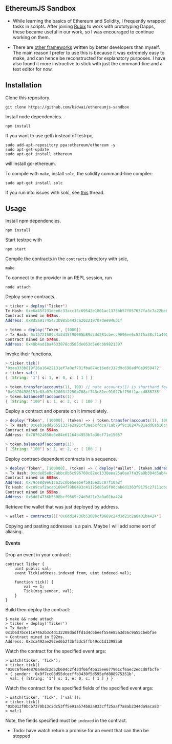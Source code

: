 ## EthereumJS Sandbox

* While learning the basics of Ethereum and Solidity, I frequently wrapped tasks in scripts. After joining [Rubix](https://rubixbydeloitte.com) to work with prototyping Dapps, these became useful in our work, so I was encouraged to continue working on them.


* There are [other frameworks](http://ethereum.stackexchange.com/questions/607/how-to-unit-test-smart-contracts)
written by better developers than myself. The main reason I prefer to use this is because it was extremely easy to make, and can hence be reconstructed for explanatory purposes. I have also found it more instructive to stick with just the command-line and a text editor for now.


## Installation

Clone this repository.

```
git clone https://github.com/kidwai/ethereumjs-sandbox
```

Install node dependencies.

```
npm install
```

If you want to use geth instead of testrpc,


```
sudo add-apt-repository ppa:ethereum/ethereum -y
sudo apt-get-update
sudo apt-get install ethereum
```

will install go-ethereum. 

To compile with `make`, install `solc`, the solidity command-line compiler:

```
sudo apt-get install solc
```

If you run into issues with solc, see [this](https://github.com/ethereum/solidity/issues/865) thread.




## Usage

Install npm dependencies.

```
npm install
```

Start testrpc with

```
npm start
```

Compile the contracts in the `contracts` directory with solc,

```
make
```



To connect to the provider in an REPL session, run

```
node attach
```

Deploy some contracts.

```java
> ticker = deploy('Ticker')
Tx Hash: 0xe6a45f231dee6c33acc15c69542e1801ac1375bb57f057637fa3c7a22be6ba15
Contract mined in 643ms.
Address: 0x8d5a91745473b985b442ca202219707dee946b1f

> token = deploy('Token', [1000])
> Tx Hash: 0x15721509c4a3d15f90005b89dcdd281cbecc9696ee6c52f5a38cf1a4009a9190
Contract mined in 574ms.
Address: 0x48b4ad1ba4633878cd585de053d5e0cbb9821397
```

Invoke their functions.

```java
> ticker.tick()
'0xaa333b819f26a16422131ef7a0ef781fba074c16edc312d9c696adf0e9959472'
> ticker.val()
{ [String: '1'] s: 1, e: 0, c: [ 1 ] }

> token.transfer(accounts(1), 100) // note accounts(1) is shorthand for web3.eth.accounts[0]
'0x93704986151e83a97d52003f2250b708cf743c81ec91027bf756f1aacd888735'
> token.balanceOf(accounts(1))
{ [String: '100'] s: 1, e: 2, c: [ 100 ] }
```

Deploy a contract and operate on it immediately.


```java
> deploy('Token', [10000], (token) => { token.transfer(accounts(1), 100)})
> Tx Hash: 0x6eb1edd25551337e2a91cf3ae5cfdca71ab79f9c10247981add6ab16c0426e7b
Contract mined in 554ms
Address: 0x707624850e6e84e61164b4953b7a30cf71e15057

> token.balanceOf(accounts(1))
{ [String: '100'] s: 1, e: 2, c: [ 100 ] }
```


Deploy contract-dependent contracts in a sequence.

```java
> deploy('Token', [100000], (token) => { deploy('Wallet', [token.address]) })
> Tx Hash: 0xcde85e8c7abbc8b5c996760c82ec1330eea25a0ae7fa39a9b304d5ab4ccace0f
Contract mined in 608ms.
Address: 0x79ce8d9e61ca35c0be5eebef5916e25c87f10a2f
Tx Hash: 0xc89caf2acab1694f79b8493c41175d85a5f0dcab6d1363f9175c27111cba1241
Contract mined in 555ms.
Address: 0x6dd14736b5308bcf9669c24d3d21c2a0a01ba424

```

Retrieve the wallet that was just deployed by address.


```java
> wallet = contracts()['0x6dd14736b5308bcf9669c24d3d21c2a0a01ba424']
```


Copying and pasting addresses is a pain. Maybe I will add some
sort of aliasing.



#### Events


Drop an event in your contract:

```
contract Ticker {
	uint public val;
	event Tick(address indexed from, uint indexed val);

	function tick() { 
		val += 1;
		Tick(msg.sender, val);
	}
}
```

Build then deploy the contract:


```
$ make && node attach
> ticker = deploy('Ticker')
> Tx Hash: 0x1b6d7bce11e7462b3c4d132208dadffd1d4c6beef554e85a3d56c9a55cbebfae
> Contract mined in 592ms.
Address: 0x3ca492ae292ed6b2f3bf3dc5ffb49cd1d13985a0
```

Watch the contract for the specified event args:


```
> watch(ticker, 'Tick');
> ticker.tick()
'0x0c6f6e4e870a4edc2d52b604c2f43df66f4ba15ee677961cf6aec2edcd8fbcfe'
> { sender: '0x9f7cc03d55dcecffb3430f5d595efd888975351b',
  val: { [String: '1'] s: 1, e: 0, c: [ 1 ] } }
```


Watch the contract for the specified fields of the specified event args:


```
> watch(ticker, 'Tick', ['val']);
> ticker.tick()
'0xb012f0bcb7370b13c2dc53ff5e91a574b82a833cff25aaf7a8ab2344da9aca83'
> val:1
```

Note, the fields specified must be `indexed` in the contract.

* Todo: have watch return a promise for an event that can then be stopped